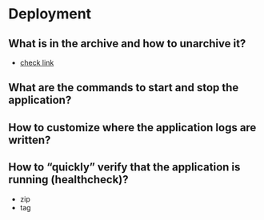 # Deployment

## What is in the archive and how to unarchive it?

- [check link](https://www.how2shout.com/linux/linux-zip-commands-to-archive-or-unarchive-files/)

## What are the commands to start and stop the application?

## How to customize where the application logs are written?

## How to “quickly” verify that the application is running (healthcheck)?

- zip
- tag
